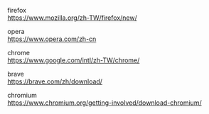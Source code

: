 firefox  
https://www.mozilla.org/zh-TW/firefox/new/

opera  
https://www.opera.com/zh-cn

chrome  
https://www.google.com/intl/zh-TW/chrome/

brave  
https://brave.com/zh/download/

chromium  
https://www.chromium.org/getting-involved/download-chromium/


